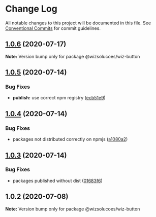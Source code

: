 # Change Log

All notable changes to this project will be documented in this file.
See [Conventional Commits](https://conventionalcommits.org) for commit guidelines.

## [1.0.6](https://github.com/wizsolucoes/wc-wiz-button/compare/@wizsolucoes/wiz-button@1.0.5...@wizsolucoes/wiz-button@1.0.6) (2020-07-17)

**Note:** Version bump only for package @wizsolucoes/wiz-button





## [1.0.5](https://github.com/wizsolucoes/wc-wiz-button/compare/@wizsolucoes/wiz-button@1.0.2...@wizsolucoes/wiz-button@1.0.5) (2020-07-14)


### Bug Fixes

* **publish:** use correct npm registry ([ecb51e9](https://github.com/wizsolucoes/wc-wiz-button/commit/ecb51e91ff54ea0a3a13dbb712e69e31552ea924))





## [1.0.4](https://github.com/wizsolucoes/wc-wiz-button/compare/@wizsolucoes/wiz-button@1.0.2...@wizsolucoes/wiz-button@1.0.4) (2020-07-14)


### Bug Fixes

* packages not distributed correctly on npmjs ([a1080a2](https://github.com/wizsolucoes/wc-wiz-button/commit/a1080a267e4aea2160f96d7d62911b6907d7c2ea))





## [1.0.3](https://github.com/wizsolucoes/wc-wiz-button/compare/@wizsolucoes/wiz-button@1.0.2...@wizsolucoes/wiz-button@1.0.3) (2020-07-14)


### Bug Fixes

* packages published without dist ([01683f6](https://github.com/wizsolucoes/wc-wiz-button/commit/01683f631796401524c1061cadf73269df50242b))





## 1.0.2 (2020-07-08)

**Note:** Version bump only for package @wizsolucoes/wiz-button

